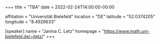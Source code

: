 +++
title = "TBA"
date = 2022-02-24T14:00:00-00:00

affiliation = "Universität Bielefeld"
location = "DE"
latitude = "52.0374205"
longitude = "8.4926633"

[speaker]
  name = "Janina C. Letz"
  homepage = "https://www.math.uni-bielefeld.de/~jletz/"
+++
